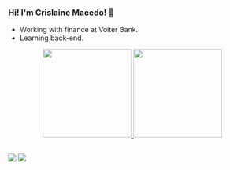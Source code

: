 ### Hi! I'm Crislaine Macedo! 👋

- Working with finance at Voiter Bank.
- Learning back-end.

<div align="center">
  <a href="https://github.com/crmaced">
  <img height="180em" src="https://github-readme-stats.vercel.app/api?username=crmaced&show_icons=true&theme=dracula&include_all_commits=true&count_private=true"/>
  <img height="180em" src="https://github-readme-stats.vercel.app/api/top-langs/?username=crmaced&layout=compact&langs_count=7&theme=dracula"/>
</div>

  
  ##
 
<div> 
  <a href="https://www.instagram.com/crmaced/" target="_blank"><img src="https://img.shields.io/badge/-Instagram-%23E4405F?style=for-the-badge&logo=instagram&logoColor=white" target="_blank"></a>
  <a href="https://www.linkedin.com/in/crislainemacedo/" target="_blank"><img src="https://img.shields.io/badge/-LinkedIn-%230077B5?style=for-the-badge&logo=linkedin&logoColor=white" target="_blank"></a> 
 

</div>
